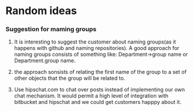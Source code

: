 # Random ideas

### Suggestion for maming groups

1) It is interesting to suggest the customer about naming groups(as it happens with github and naming repositories).
A good approach for naming groups consists of something like: Department->group name
or Department.group name.

2) the approach sonsists of relating the first name of the group to a set of other objects
that the group will be related to.


3) Use hipschat.com to chat over posts instead of implementing our own chat mechanism. It would
permit a high level of integration with bitbucket and hipschat and we could get customers happpy about it.



